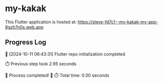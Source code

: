 # my-kakak

This Flutter application is hosted at: https://steve-fd7c1--my-kakak-my-app-8gzh7n0s.web.app

## Progress Log
🚀 [2024-10-11 06:43:31] Flutter repo initialization completed

⏱️ Previous step took 2.95 seconds


🎉 Process completed! 🎉
⏱️ Total time: 0.00 seconds
